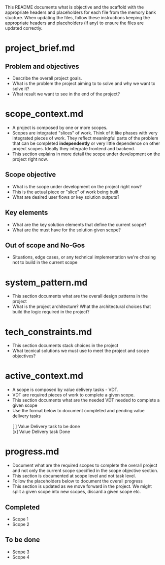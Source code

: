This README documents what is objective and the scaffold with the appropriate headers and placeholders for each file from the memory bank stucture.
When updating the files, follow these instructions keeping the appropriate headers and placeholders (if any) to ensure the files are updated correctly.

# project_brief.md

## Problem and objectives
- Describe the overall project goals.
- What is the problem the project aiming to to solve and why we want to solve it?
- What result we want to see in the end of the project?


# scope_context.md
- A project is composed by one or more scopes.
- Scopes are integrated "slices" of work. Think of it like phases with very integrated pieces of work. They reflect meaningful parts of the problem that can be completed **independently** or very little dependence on other project scopes. Ideally they integrate frontend and backend.
- This section explains in more detail the scope under development on the project right now.


## Scope objective
- What is the scope under development on the project right now?
- This is the actual piece or "slice" of work being built
- What are desired user flows or key solution outputs?

## Key elements
- What are the key solution elements that define the current scope?
- What are the must have for the solution given scope?

## Out of scope and No-Gos
- Situations, edge cases, or any technical implementation we're chosing not to build in the current scope

# system_pattern.md
- This section documents what are the overall design patterns in the project
- What is the project architecture? What the architectural choices that build the logic required in the project?

# tech_constraints.md
- This section documents stack choices in the project
- What tecnical solutions we must use to meet the project and scope objectives?

# active_context.md
- A scope is composed by value delivery tasks - VDT.
- VDT are required pieces of work to complete a given scope.
- This section documents what are the needed VDT needed to complete a given scope
- Use the format below to document completed and pending value delivery tasks <br> <br>
[ ] Value Delivery task to be done <br>
[x] Value Delivery task Done


# progress.md
- Document what are the required scopes to complete the overall project and not only the current scope specified in the scope objective section.
- This section is documented at scope level and not task level.
- Follow the placeholders below to document the overall progress
- This section is updated as we move forward in the project. We might split a given scope into new scopes, discard a given scope etc.

## Completed
- Scope 1
- Scope 2

## To be done
- Scope 3
- Scope 4
